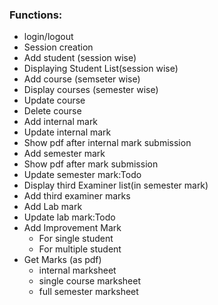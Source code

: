 ### Functions:

-   login/logout
-   Session creation
-   Add student (session wise)
-   Displaying Student List(session wise)
-   Add course (semseter wise)
-   Display courses (semester wise)
-   Update course
-   Delete course
-   Add internal mark
-   Update internal mark
-   Show pdf after internal mark submission
-   Add semester mark
-   Show pdf after mark submission
-   Update semester mark:Todo
-   Display third Examiner list(in semester mark)
-   Add third examiner marks
-   Add Lab mark
-   Update lab mark:Todo
-   Add Improvement Mark
    -   For single student
    -   For multiple student
-   Get Marks (as pdf)
    -   internal marksheet
    -   single course marksheet
    -   full semester marksheet
